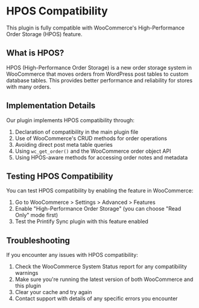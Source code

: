 # HPOS Compatibility

This plugin is fully compatible with WooCommerce's High-Performance Order Storage (HPOS) feature.

## What is HPOS?

HPOS (High-Performance Order Storage) is a new order storage system in WooCommerce that moves orders from WordPress post tables to custom database tables. This provides better performance and reliability for stores with many orders.

## Implementation Details

Our plugin implements HPOS compatibility through:

1. Declaration of compatibility in the main plugin file
2. Use of WooCommerce's CRUD methods for order operations
3. Avoiding direct post meta table queries
4. Using `wc_get_order()` and the WooCommerce order object API
5. Using HPOS-aware methods for accessing order notes and metadata

## Testing HPOS Compatibility

You can test HPOS compatibility by enabling the feature in WooCommerce:

1. Go to WooCommerce > Settings > Advanced > Features
2. Enable "High-Performance Order Storage" (you can choose "Read Only" mode first)
3. Test the Printify Sync plugin with this feature enabled

## Troubleshooting

If you encounter any issues with HPOS compatibility:

1. Check the WooCommerce System Status report for any compatibility warnings
2. Make sure you're running the latest version of both WooCommerce and this plugin
3. Clear your cache and try again
4. Contact support with details of any specific errors you encounter
